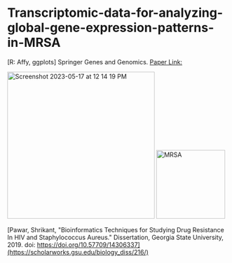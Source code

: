 # Transcriptomic-data-for-analyzing-global-gene-expression-patterns-in-MRSA
[R: Affy, ggplots]
Springer Genes and Genomics. [Paper Link:](https://www.ncbi.nlm.nih.gov/pubmed/30229508)

<img width="336" alt="Screenshot 2023-05-17 at 12 14 19 PM" src="https://github.com/spawar2/Transcriptomic-data-for-analyzing-global-gene-expression-patterns-in-MRSA/assets/25118302/aece5a3d-7b63-4a6c-9ad7-c7e0eedc7dce">
<img width="157" alt="MRSA" src="https://github.com/spawar2/Transcriptomic-data-for-analyzing-global-gene-expression-patterns-in-MRSA/assets/25118302/106a0f9a-1932-4195-9085-a3135f7b503c">

[Pawar, Shrikant, "Bioinformatics Techniques for Studying Drug Resistance In HIV and Staphylococcus Aureus." Dissertation, Georgia State University, 2019.
doi: https://doi.org/10.57709/14306337](https://scholarworks.gsu.edu/biology_diss/216/)
